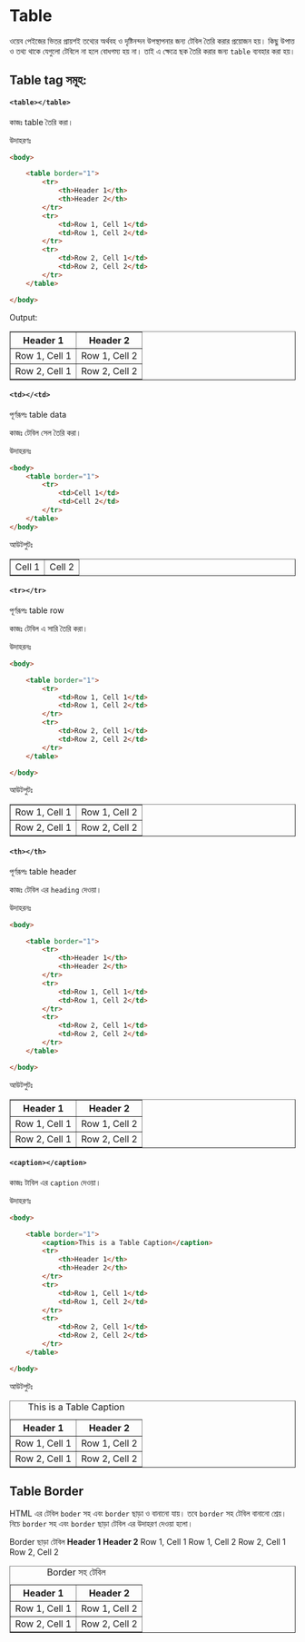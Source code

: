 # Table
ওয়েব পেইজের ভিতর প্রায়শই তথ্যের অর্থবহ ও দৃষ্টিনন্দন উপস্থাপনার জন্য টেবিল তৈরি করার প্রয়োজন হয়। কিছু উপাত্ত ও তথ্য থাকে যেগুলো টেবিলে না হলে বোধগম্য হয় না। তাই এ ক্ষেত্রে ছক তৈরি করার জন্য ``table`` ব্যবহার করা হয়।

## Table tag সমূহ:
#### ``<table></table>`` 

কাজঃ table তৈরি করা।

উদাহরণঃ
```html
<body>

    <table border="1">
        <tr>
            <th>Header 1</th>
            <th>Header 2</th>
        </tr>
        <tr>
            <td>Row 1, Cell 1</td>
            <td>Row 1, Cell 2</td>
        </tr>
        <tr>
            <td>Row 2, Cell 1</td>
            <td>Row 2, Cell 2</td>
        </tr>
    </table>

</body>
```

Output:
<body>
    <table border="1">
        <tr>
            <th>Header 1</th>
            <th>Header 2</th>
        </tr>
        <tr>
            <td>Row 1, Cell 1</td>
            <td>Row 1, Cell 2</td>
        </tr>
        <tr>
            <td>Row 2, Cell 1</td>
            <td>Row 2, Cell 2</td>
        </tr>
    </table>
</body>

#### ``<td></<td>`` 
পূর্ণরূপঃ table data 

কাজঃ টেবিল সেল তৈরি করা।

উদাহরনঃ
```html
<body>
    <table border="1">
        <tr>
            <td>Cell 1</td>
            <td>Cell 2</td>
        </tr>
    </table>
</body>
```

আউটপুটঃ 
<body>
    <table border="1">
        <tr>
            <td>Cell 1</td>
            <td>Cell 2</td>
        </tr>
    </table>
</body>

#### ```<tr></tr>```
পূর্ণরূপঃ table row

কাজঃ টেবিল এ সারি তৈরি করা।

উদাহরনঃ
```html
<body>

    <table border="1">
        <tr>
            <td>Row 1, Cell 1</td>
            <td>Row 1, Cell 2</td>
        </tr>
        <tr>
            <td>Row 2, Cell 1</td>
            <td>Row 2, Cell 2</td>
        </tr>
    </table>

</body>
```

আউটপুটঃ
<body>
    <table border="1">
        <tr>
            <td>Row 1, Cell 1</td>
            <td>Row 1, Cell 2</td>
        </tr>
        <tr>
            <td>Row 2, Cell 1</td>
            <td>Row 2, Cell 2</td>
        </tr>
    </table>
</body>

 #### ```<th></th>```
পূর্ণরূপঃ table header

কাজঃ টেবিল এর ``heading`` দেওয়া।

উদাহরনঃ 
```html
<body>

    <table border="1">
        <tr>
            <th>Header 1</th>
            <th>Header 2</th>
        </tr>
        <tr>
            <td>Row 1, Cell 1</td>
            <td>Row 1, Cell 2</td>
        </tr>
        <tr>
            <td>Row 2, Cell 1</td>
            <td>Row 2, Cell 2</td>
        </tr>
    </table>

</body>
```

আউটপুটঃ
<body>
    <table border="1">
        <tr>
            <th>Header 1</th>
            <th>Header 2</th>
        </tr>
        <tr>
            <td>Row 1, Cell 1</td>
            <td>Row 1, Cell 2</td>
        </tr>
        <tr>
            <td>Row 2, Cell 1</td>
            <td>Row 2, Cell 2</td>
        </tr>
    </table>
</body>

#### ```<caption></caption>```
কাজঃ টাবিল এর ``caption`` দেওয়া।

উদাহরণঃ 
```html
<body>

    <table border="1">
        <caption>This is a Table Caption</caption>
        <tr>
            <th>Header 1</th>
            <th>Header 2</th>
        </tr>
        <tr>
            <td>Row 1, Cell 1</td>
            <td>Row 1, Cell 2</td>
        </tr>
        <tr>
            <td>Row 2, Cell 1</td>
            <td>Row 2, Cell 2</td>
        </tr>
    </table>

</body>
```

আউটপুটঃ
<body>
    <table border="1">
        <caption>This is a Table Caption</caption>
        <tr>
            <th>Header 1</th>
            <th>Header 2</th>
        </tr>
        <tr>
            <td>Row 1, Cell 1</td>
            <td>Row 1, Cell 2</td>
        </tr>
        <tr>
            <td>Row 2, Cell 1</td>
            <td>Row 2, Cell 2</td>
        </tr>
    </table>
</body>

## Table Border
HTML  এর টেবিল ``boder`` সহ এবং ``border`` ছাড়া ও বানানো যায়।
তবে ``border`` সহ টেবিল বানানো শ্রেয়। নিচে ``border`` সহ এবং ``border`` ছাড়া টেবিল এর উদাহরণ দেওয়া হলো। 


Border ছাড়া টেবিল 
 <b>Header 1</b>  <b>Header 2</b>
Row 1, Cell 1 Row 1, Cell 2
Row 2, Cell 1 Row 2, Cell 2

<body>
  <table border="1px">
    <caption>Border সহ টেবিল</caption>
    <tr>
      <th>Header 1</th>
      <th>Header 2</th>
    </tr>
    <tr>
      <td>Row 1, Cell 1</td>
      <td>Row 1, Cell 2</td>
    </tr>
    <tr>
      <td>Row 2, Cell 1</td>
      <td>Row 2, Cell 2</td>
    </tr>
  </table>
</body>

